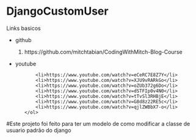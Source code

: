 # DjangoCustomUser

<p>Links basicos<p>
<ul> 
	<li>
	<p>github</p>
	<ol>
		<li>https://github.com/mitchtabian/CodingWithMitch-Blog-Course</li>
	</ol>
	</li>
	<li>
	<p>youtube</p>
	<ol>

		<li>https://www.youtube.com/watch?v=eCeRC7E8Z7Y</li>
		<li>https://www.youtube.com/watch?v=XJU9vRARkGo</li>
		<li>https://www.youtube.com/watch?v=oZUb372g6Do</li>
		<li>https://www.youtube.com/watch?v=dSTFIp0v4N0</li>
		<li>https://www.youtube.com/watch?v=tTvSl3RHBjE</li>
		<li>https://www.youtube.com/watch?v=G8d8z22RE5c</li>
		<li>https://www.youtube.com/watch?v=qjlZWBbX7-o</li>
	</ol>
</ul>

#Este projeto foi feito para ter um modelo de como modificar a classe de usuario padrão do django



